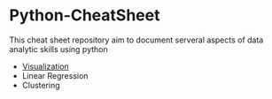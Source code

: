 # Python-CheatSheet
This cheat sheet repository aim to document serveral aspects of data analytic skills using python
- [Visualization](https://raw.githubusercontent.com/GrantCa24/Python-CheatSheet/main/Visualization.ipynb)
- Linear Regression
- Clustering
